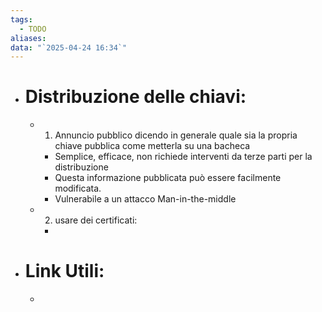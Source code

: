 ```yaml
---
tags:
  - TODO
aliases: 
data: "`2025-04-24 16:34`"
---
```

- # Distribuzione delle chiavi:
	- 1) Annuncio pubblico dicendo in generale quale sia la propria chiave pubblica come metterla su una bacheca
		- Semplice, efficace, non richiede interventi da terze parti per la distribuzione
		- Questa informazione pubblicata può essere facilmente modificata.
		- Vulnerabile a un attacco Man-in-the-middle
	- 2) usare dei certificati:
		- 
- # Link Utili:
	- 